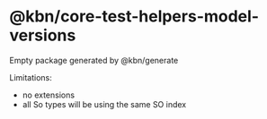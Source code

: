 # @kbn/core-test-helpers-model-versions

Empty package generated by @kbn/generate


Limitations:
- no extensions
- all So types will be using the same SO index